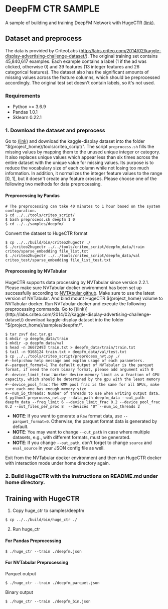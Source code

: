 # DeepFM CTR SAMPLE #
A sample of building and training DeepFM Network with HugeCTR [(link)](https://www.ijcai.org/Proceedings/2017/0239.pdf).

## Dataset and preprocess ##
The data is provided by CriteoLabs (http://labs.criteo.com/2014/02/kaggle-display-advertising-challenge-dataset/).
The original training set contains 45,840,617 examples.
Each example contains a label (1 if the ad was clicked, otherwise 0) and 39 features (13 integer features and 26 categorical features).
The dataset also has the significant amounts of missing values across the feature columns, which should be preprocessed accordingly.
The original test set doesn't contain labels, so it's not used. 

### Requirements ###
* Python >= 3.6.9
* Pandas 1.0.1
* Sklearn 0.22.1

### 1. Download the dataset and preprocess

Go to [(link)](http://labs.criteo.com/2014/02/kaggle-display-advertising-challenge-dataset/)
and download the kaggle-display dataset into the folder "${project_home}/tools/criteo_script/".
The script `preprocess.sh` fills the missing values by mapping them to the unused unique integer or category.
It also replaces unique values which appear less than six times across the entire dataset with the unique value for missing values.
Its purpose is to reduce the vocabulary size of each column while not losing too much information.
In addition, it normalizes the integer feature values to the range [0, 1],
but it doesn't create any feature crosses.
Please choose one of the following two methods for data preprocessing.


#### Preprocessing by Pandas ####
```shell
# The preprocessing can take 40 minutes to 1 hour based on the system configuration.
$ cd ../../tools/criteo_script/
$ bash preprocess.sh deepfm 1 0
$ cd ../../samples/deepfm/
```

Convert the dataset to HugeCTR format
```shell
$ cp ../../build/bin/criteo2hugectr ./
$ ./criteo2hugectr ../../tools/criteo_script/deepfm_data/train criteo/sparse_embedding file_list.txt
$ ./criteo2hugectr ../../tools/criteo_script/deepfm_data/val criteo_test/sparse_embedding file_list_test.txt
```

#### Preprocessing by NVTabular ####

HugeCTR supports data processing by NVTabular since version 2.2.1. Please make sure NVTabular docker environment has been set up successfully according to [NVTAbular github](https://github.com/NVIDIA/NVTabular).  Make sure to use the latest version of NVTabular.
And bind mount HugeCTR ${project_home} volume to NVTabular docker. Run NVTabular docker and execute the following preprocessing commands.
Go to [(link)](http://labs.criteo.com/2014/02/kaggle-display-advertising-challenge-dataset/)
download kaggle-display dataset into the folder "${project_home}/samples/deepfm/". 
```shell
$ tar zxvf dac.tar.gz 
$ mkdir -p deepfm_data/train
$ mkdir -p deepfm_data/val 
$ head -n 36672493 train.txt > deepfm_data/train/train.txt 
$ tail -n 9168124 train.txt > deepfm_data/val/test.txt 
$ cp ../../tools/criteo_script/preprocess_nvt.py ./
#--help:show help message and explan usage of each parameters.
#--parquet_format=1 The default output of NVTabular is the parquet format, if need the norm binary format, please add argument with 0
#--device_limit_frac：Worker device-memory limit as a fraction of GPU capacity, which should be determined by the gpu with the least memory
#--device_pool_frac：The RMM pool frac is the same for all GPUs, make sure each one has enough memory size
#--num_io_threads: Number of threads to use when writing output data.
$ python3 preprocess_nvt.py --data_path deepfm_data --out_path deepfm_data --freq_limit 6 --device_limit_frac 0.2 --device_pool_frac 0.2 --out_files_per_proc 8  --devices "0" --num_io_threads 2 
```
- **NOTE**: If you want to generate a `Raw` format data, use `--parquet_format=0`. Otherwise, the parquet format data is generated by default.
- **NOTE**: You may want to change `--out_path` in case where multiple datasets, e.g., with different formats, must be generated.
- **NOTE**: If you change `--out_path`, don't forget to change `source` and `eval_source` in your JSON config file as well.


Exit from the NVTabular docker environment and then run HugeCTR docker with interaction mode under home directory again.


### 2. Build HugeCTR with the instructions on README.md under home directory.


## Training with HugeCTR ##

1. Copy huge_ctr to samples/deepfm
```shell
$ cp ../../build/bin/huge_ctr ./
```

2. Run huge_ctr

#### For Pandas Preprocessing ####
```shell
$ ./huge_ctr --train ./deepfm.json
```

#### For NVTabular Preprocessing ####
Parquet output
```shell
$ ./huge_ctr --train ./deepfm_parquet.json
```

Binary output
```shell
$ ./huge_ctr --train ./deepfm_bin.json
```
